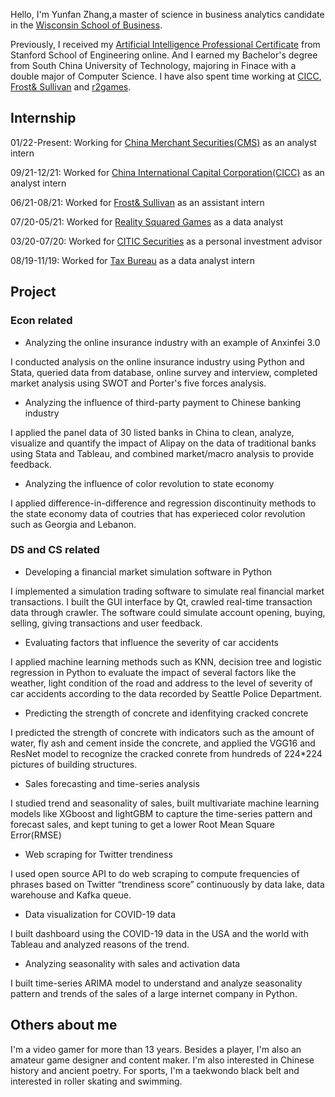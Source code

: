 Hello, I'm Yunfan Zhang,a master of science in business analytics candidate in the [Wisconsin School of Business](https://business.wisc.edu/?gclid=CjwKCAjwxOCRBhA8EiwA0X8hixKiBaBCiZH7qthSOX7NppOQQKbRlR63XC6z51HtbM5JmQYbTac_kxoCms4QAvD_BwE). 

Previously, I received my [Artificial Intelligence Professional Certificate](https://online.stanford.edu/programs/artificial-intelligence-professional-program) from Stanford School of Engineering online. And I earned my Bachelor's degree from South China University of Technology, majoring in Finace with a double major of Computer Science. I have also spent time working at [CICC](https://en.cicc.com/), [Frost& Sullivan](https://www.frost.com/) and [r2games](https://www.r2games.com/).

## Internship

01/22-Present: Working for [China Merchant Securities(CMS)](http://www.cmschina.com.hk/en/CorpFin/default) as an analyst intern

09/21-12/21: Worked for [China International Capital Corporation(CICC)](https://en.cicc.com/) as an analyst intern

06/21-08/21: Worked for [Frost& Sullivan](https://www.frost.com/) as an assistant intern

07/20-05/21: Worked for [Reality Squared Games](https://www.r2games.com/) as a data analyst

03/20-07/20: Worked for [CITIC Securities](http://www.cs.ecitic.com/newsite/en/) as a personal investment advisor

08/19-11/19: Worked for [Tax Bureau](http://www.chinatax.gov.cn/eng/home.html) as a data analyst intern

## Project
### Econ related
- Analyzing the online insurance industry with an example of Anxinfei 3.0

I conducted analysis on the online insurance industry using Python and Stata, queried data from database, online survey and interview, completed market analysis using SWOT and Porter's five forces analysis.

- Analyzing the influence of third-party payment to Chinese banking industry

I applied the panel data of 30 listed banks in China to clean, analyze, visualize and quantify the impact of Alipay on the data of traditional banks using Stata and Tableau, and combined market/macro analysis to provide feedback.

- Analyzing the influence of color revolution to state economy

I applied difference-in-difference and regression discontinuity methods to the state economy data of coutries that has experieced color revolution such as Georgia and Lebanon.


### DS and CS related
- Developing a financial market simulation software in Python

I implemented a simulation trading software to simulate real financial market transactions. I built the GUI interface by Qt, crawled real-time transaction data through crawler. The software could simulate account opening, buying, selling, giving transactions and user feedback.

- Evaluating factors that influence the severity of car accidents

I applied machine learning methods such as KNN, decision tree and logistic regression in Python to evaluate the impact of several factors like the weather, light condition of the road and address to the level of severity of car accidents according to the data recorded by Seattle Police Department.


- Predicting the strength of concrete and idenfitying cracked concrete

I predicted the strength of concrete with indicators such as the amount of water, fly ash and cement inside the concrete, and applied the VGG16 and ResNet model to recognize the cracked conrete from hundreds of 224*224 pictures of building structures.

- Sales forecasting and time-series analysis

I studied trend and seasonality of sales, built multivariate machine learning models like XGboost and lightGBM to capture the time-series pattern and forecast sales, and kept tuning to get a lower Root Mean Square Error(RMSE)

- Web scraping for Twitter trendiness

I used open source API to do web scraping to compute frequencies of phrases based on Twitter “trendiness score” continuously by data lake, data warehouse and Kafka queue.

- Data visualization for COVID-19 data

I built dashboard using the COVID-19 data in the USA and the world with Tableau and analyzed reasons of the trend.

- Analyzing seasonality with sales and activation data

I built time-series ARIMA model to understand and analyze seasonality pattern and trends of the sales of a large internet company in Python.

## Others about me
I'm a video gamer for more than 13 years. Besides a player, I'm also an amateur game designer and content maker. I'm also interested in Chinese history and
ancient poetry. For sports, I'm a taekwondo black belt and interested in roller skating and swimming.

